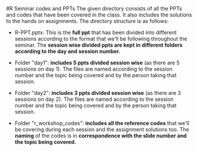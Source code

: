 #R Seminar codes and PPTs
The given directory consists of all the PPTs and codes that have been covered in the class. It also includes the solutions to the hands on assignments.
The directory structure is as follows:
- R-PPT.pptx: This is the **full ppt** that has been divided into different sessions according to the format that we'll be following throughout the seminar. The **session wise divided ppts are kept in different folders according to the day and session number.**

- Folder "day1": **includes 5 ppts divided session wise** (as there are 5 sessions on day 1). The files are named according to the session number and the topic being covered and by the person taking that session.

- Folder "day2": **includes 3 ppts divided session wise** (as there are 3 sessions on day 2). The files are named according to the session number and the topic being covered and by the person taking that session.

- Folder "r_workshop_codes": **includes all the reference codes** that we'll be covering during each session and the assignment solutions too. The **naming** of the codes is in **correspondence with the slide number and the topic being covered.**
